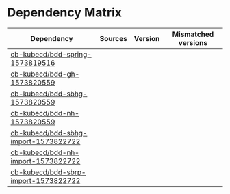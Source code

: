# Dependency Matrix

Dependency | Sources | Version | Mismatched versions
---------- | ------- | ------- | -------------------
[cb-kubecd/bdd-spring-1573819516](https://github.com/cb-kubecd/bdd-spring-1573819516.git) |  | []() | 
[cb-kubecd/bdd-gh-1573820559](https://github.com/cb-kubecd/bdd-gh-1573820559.git) |  | []() | 
[cb-kubecd/bdd-sbhg-1573820559](https://github.com/cb-kubecd/bdd-sbhg-1573820559.git) |  | []() | 
[cb-kubecd/bdd-nh-1573820559](https://github.com/cb-kubecd/bdd-nh-1573820559.git) |  | []() | 
[cb-kubecd/bdd-sbhg-import-1573822722](https://github.com/cb-kubecd/bdd-sbhg-import-1573822722.git) |  | []() | 
[cb-kubecd/bdd-nh-import-1573822722](https://github.com/cb-kubecd/bdd-nh-import-1573822722.git) |  | []() | 
[cb-kubecd/bdd-sbrp-import-1573822722](https://github.com/cb-kubecd/bdd-sbrp-import-1573822722.git) |  | []() | 
